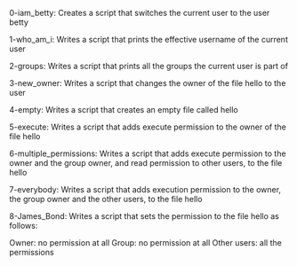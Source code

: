 0-iam_betty: Creates a script that switches the current user to the user betty

1-who_am_i: Writes a script that prints the effective username of the current user

2-groups: Writes a script that prints all the groups the current user is part of

3-new_owner: Writes a script that changes the owner of the file hello to the user

4-empty: Writes a script that creates an empty file called hello

5-execute: Writes a script that adds execute permission to the owner of the file hello

6-multiple_permissions: Writes a script that adds execute permission to the owner and the group owner, and read permission to other users, to the file hello

7-everybody: Writes a script that adds execution permission to the owner, the group owner and the other users, to the file hello

8-James_Bond: Writes a script that sets the permission to the file hello as follows:

Owner: no permission at all
Group: no permission at all
Other users: all the permissions
